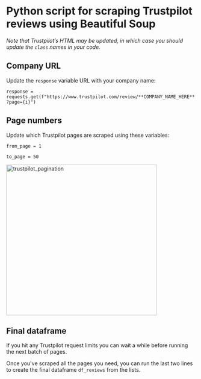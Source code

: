 # Python script for scraping Trustpilot reviews using Beautiful Soup

*Note that Trustpilot’s HTML may be updated, in which case you should update the `class` names in your code.*

## Company URL

Update the `response` variable URL with your company name:

`response = requests.get(f"https://www.trustpilot.com/review/**COMPANY_NAME_HERE**?page={i}")`

## Page numbers
Update which Trustpilot pages are scraped using these variables:

`from_page = 1`

`to_page = 50`

<img width="400" alt="trustpilot_pagination" src="https://user-images.githubusercontent.com/44180246/158368492-27ca005f-92ba-4023-aedb-3f068534d7d2.png">

## Final dataframe
If you hit any Trustpilot request limits you can wait a while before running the next batch of pages.

Once you've scraped all the pages you need, you can run the last two lines to create the final dataframe `df_reviews` from the lists.

